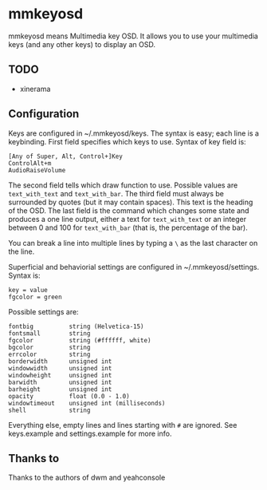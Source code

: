 mmkeyosd
========

mmkeyosd means Multimedia key OSD. It allows you
to use your multimedia keys (and any other keys) to display an OSD.

TODO
----
* xinerama

Configuration
-------------
Keys are configured in ~/.mmkeyosd/keys. The syntax is easy; each line 
is a keybinding. First field specifies which keys to use. Syntax of key field is:

	[Any of Super, Alt, Control+]Key
	ControlAlt+m
	AudioRaiseVolume

The second field tells which draw function to use. Possible values are `text_with_text` and `text_with_bar`.
The third field must always be surrounded by quotes (but it may contain spaces). This 
text is the heading of the OSD. The last field is the command which changes some state
and produces a one line output, either a text for `text_with_text` or an integer between
0 and 100 for `text_with_bar` (that is, the percentage of the bar).

You can break a line into multiple lines by typing a `\` as the last character on the line.

Superficial and behaviorial settings are configured in ~/.mmkeyosd/settings. Syntax is:

	key = value
	fgcolor = green

Possible settings are:

	fontbig          string (Helvetica-15)
	fontsmall        string
	fgcolor          string (#ffffff, white)
	bgcolor          string
	errcolor         string
	borderwidth      unsigned int
	windowwidth      unsigned int
	windowheight     unsigned int
	barwidth         unsigned int
	barheight        unsigned int
	opacity          float (0.0 - 1.0)
	windowtimeout    unsigned int (milliseconds)
	shell            string

Everything else, empty lines and lines starting with `#` are ignored.
See keys.example and settings.example for more info.

Thanks to
---------
Thanks to the authors of dwm and yeahconsole

